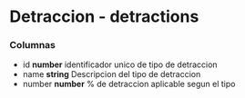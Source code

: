 # Detraccion - detractions
### Columnas
- id **number** identificador unico de tipo de detraccion
- name **string** Descripcion del tipo de detraccion
- number **number** % de detraccion aplicable segun el tipo
